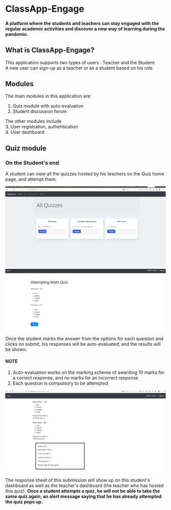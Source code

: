 # ClassApp-Engage
#### A platform where the students and teachers can stay engaged with the regular academic activities and discover a new way of learning during the pandemic.

## What is ClassApp-Engage?
This application supports two types of users : Teacher and the Student. <br>
A new user can sign-up as a teacher or as a student based on his role. 
## Modules
The main modules in this application are: <br>
1. Quiz module with auto-evaluation
2. Student discussion forum

The other modules include <br>
3. User registration, authentication <br>
4. User dashboard 

## Quiz module
### On the Student's end
A student can view all the quizzes hosted by his teachers on the Quiz home page, and attempt them. 

![Alt text](/images/uf.png?raw=true "Optional Title")
![Alt text](/images/attempt-quiz.png?raw=true "Optional Title")

Once the student marks the answer from the options for each question and clicks on submit, his responses will be auto-evaluated, and the results will be shown.
#### NOTE
1. Auto-evaluation works on the marking scheme of awarding 10 marks for a correct response, and no marks for an incorrect response
2. Each question is compulsory to be attempted

![Alt text](/images/result.png?raw=true "Optional Title")

The response sheet of this submission will show up on this student's dashboard as well as the teacher's dashboard (the teacher who has hosted this quiz).
<b>Once a student attempts a quiz, he will not be able to take the same quiz again, an alert message saying that he has already attempted the quiz pops up.</b>








